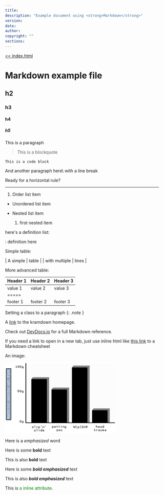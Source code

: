 ```yaml
---
title: 
description: "Example document using <strong>Markdown</strong>"
version: 
date: 
author: 
copyright: ""
sections:
---
```


[<< index.html](index.html)

# Markdown example file

## h2

### h3

#### h4

##### h5

This is a paragraph

> This is a blockquote

    This is a code block

And another paragraph here\\
with a line break

Ready for a horizontal rule?

***

1. Order list item

* Unordered list item

* Nested list item
  1. first nested item

here's a definition list:

: definition here

Simple table:

| A simple | table |
| with multiple | lines |

More advanced table:

| Header 1 | Header 2 | Header 3 |
|:---------|:---------|:---------|
| value 1 | value 2 | value 3 |
|=====
| footer 1 | footer 2 | footer 3 |

Setting a class to a paragraph
{: .note }

A [link](http://kramdown.gettalong.org)
to the kramdown homepage.

Check out [DevDocs.io](http://devdocs.io/markdown/) for a full Markdown reference.

If you need a link to open in a new tab, just use inline html like <a href="https://github.com/adam-p/markdown-here/wiki/Markdown-Cheatsheet" target="_blank">this link</a> to a Markdown cheatsheet

An image:

![Alt text](images/graph-1.gif)

Here is a *emphasized* word

Here is some __bold__ text

This is also **bold** text

Here is some __*bold emphasized*__ text

This is also ***bold emphasized*** text

This is <span style="color: green">a inline attribute</span>.